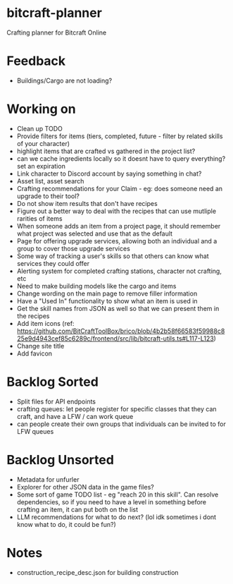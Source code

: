 # bitcraft-planner
Crafting planner for Bitcraft Online

# Feedback
- Buildings/Cargo are not loading?

# Working on
- Clean up TODO
- Provide filters for items (tiers, completed, future - filter by related skills of your character)
- highlight items that are crafted vs gathered in the project list?
- can we cache ingredients locally so it doesnt have to query everything? set an expiration
- Link character to Discord account by saying something in chat?
- Asset list, asset search
- Crafting recommendations for your Claim - eg: does someone need an upgrade to their tool?
- Do not show item results that don't have recipes
- Figure out a better way to deal with the recipes that can use mutliple rarities of items
- When someone adds an item from a project page, it should remember what project was selected and use that as the default
- Page for offering upgrade services, allowing both an individual and a group to cover those upgrade services
- Some way of tracking a user's skills so that others can know what services they could offer
- Alerting system for completed crafting stations, character not crafting, etc
- Need to make building models like the cargo and items
- Change wording on the main page to remove filler information
- Have a "Used In" functionality to show what an item is used in
- Get the skill names from JSON as well so that we can present them in the recipes
- Add item icons (ref: https://github.com/BitCraftToolBox/brico/blob/4b2b58f66583f59988c825e9d4943cef85c6289c/frontend/src/lib/bitcraft-utils.ts#L117-L123)
- Change site title
- Add favicon

# Backlog Sorted
- Split files for API endpoints
- crafting queues: let people register for specific classes that they can craft, and have a LFW / can work queue
- can people create their own groups that individuals can be invited to for LFW queues

# Backlog Unsorted
- Metadata for unfurler
- Explorer for other JSON data in the game files?
- Some sort of game TODO list - eg "reach 20 in this skill". Can resolve dependencies, so if you need to have a level in something before crafting an item, it can put both on the list
- LLM recommendations for what to do next? (lol idk sometimes i dont know what to do, it could be fun?)

# Notes
- construction_recipe_desc.json for building construction
